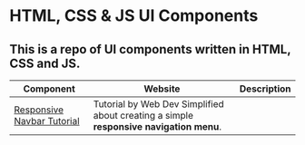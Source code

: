 # HTML, CSS & JS UI Components

## This is a repo of UI components written in HTML, CSS and JS. 

Component | Website | Description |
--- | --- | --- |
 | [Responsive Navbar Tutorial](https://www.youtube.com/watch?v=At4B7A4GOPg&t=17s) | Tutorial by Web Dev Simplified about creating a simple __responsive navigation menu__. |
